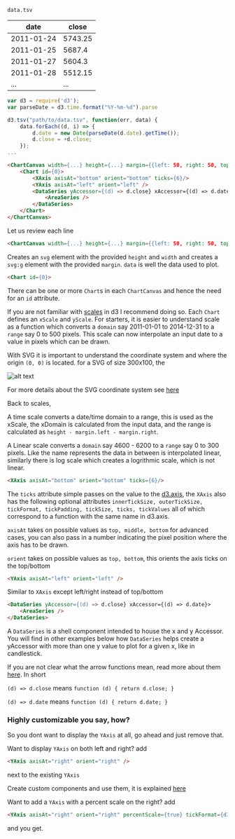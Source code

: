 
`data.tsv`

date       | close
---------- | -------
2011-01-24 | 5743.25
2011-01-25 | 5687.4
2011-01-27 | 5604.3
2011-01-28 | 5512.15
... | ...


```js
var d3 = require('d3');
var parseDate = d3.time.format("%Y-%m-%d").parse

d3.tsv("path/to/data.tsv", function(err, data) {
	data.forEach((d, i) => {
		d.date = new Date(parseDate(d.date).getTime());
		d.close = +d.close;
	});
...
```


```html
<ChartCanvas width={...} height={...} margin={{left: 50, right: 50, top:10, bottom: 30}} data={data}>
	<Chart id={0}>
		<XAxis axisAt="bottom" orient="bottom" ticks={6}/>
		<YAxis axisAt="left" orient="left" />
		<DataSeries yAccessor={(d) => d.close} xAccessor={(d) => d.date}>
			<AreaSeries />
		</DataSeries>
	</Chart>
</ChartCanvas>
```

Let us review each line

```html
<ChartCanvas width={...} height={...} margin={{left: 50, right: 50, top:10, bottom: 30}} data={data}>
```

Creates an `svg` element with the provided `height` and `width` and creates a `svg:g` element with the provided `margin`. `data` is well the data used to plot.

```html
<Chart id={0}>
```

There can be one or more `Chart`s in each `ChartCanvas` and hence the need for an `id` attribute.

If you are not familiar with [scales](https://github.com/mbostock/d3/wiki/Scales) in d3 I recommend doing so. Each `Chart` defines an `xScale` and `yScale`. For starters, it is easier to understand scale as a function which converts a `domain` say 2011-01-01 to 2014-12-31 to a `range` say 0 to 500 pixels. This scale can now interpolate an input date to a value in pixels which can be drawn.

With SVG it is important to understand the coordinate system and where the origin `(0, 0)` is located. for a SVG of size 300x100, the 

![alt text](http://www.w3.org/TR/SVG/images/coords/InitialCoords.png "Logo Title Text 1")

For more details about the SVG coordinate system see [here](http://www.w3.org/TR/SVG/coords.html)

Back to scales,

A time scale converts a date/time domain to a range, this is used as the xScale, the xDomain is calculated from the input data, and the range is calculated as `height - margin.left - margin.right`.

A Linear scale converts a `domain` say 4600 - 6200 to a `range` say 0 to 300 pixels. Like the name represents the data in between is interpolated linear, similarly there is log scale which creates a logrithmic scale, which is not linear.

```html
<XAxis axisAt="bottom" orient="bottom" ticks={6}/>
```
The `ticks` attribute simple passes on the value to the [d3.axis](https://github.com/mbostock/d3/wiki/SVG-Axes#ticks), the `XAxis` also has the following optional attributes `innerTickSize, outerTickSize, tickFormat, tickPadding, tickSize, ticks, tickValues` all of which correspond to a function with the same name in d3.axis.

`axisAt` takes on possible values as `top, middle, bottom` for advanced cases, you can also pass in a number indicating the pixel position where the axis has to be drawn.

`orient` takes on possible values as `top, bottom`, this orients the axis ticks on the top/bottom


```html
<YAxis axisAt="left" orient="left" />
```
Similar to `XAxis` except left/right instead of top/bottom


```html
<DataSeries yAccessor={(d) => d.close} xAccessor={(d) => d.date}>
    <AreaSeries />
</DataSeries>
```

A `DataSeries` is a shell component intended to house the x and y Accessor. You will find in other examples below how `DataSeries` helps create a yAccessor with more than one y  value to plot for a given x, like in candlestick.

If you are not clear what the arrow functions mean, read more about them [here](https://developer.mozilla.org/en-US/docs/Web/JavaScript/Reference/Functions/Arrow_functions). In short

`(d) => d.close` means `function (d) { return d.close; }`

`(d) => d.date` means `function (d) { return d.date; }`

### Highly customizable you say, how?

So you dont want to display the `YAxis` at all, go ahead and just remove that.

Want to display `YAxis` on both left and right? add 
```html
<YAxis axisAt="right" orient="right" />
```
next to the existing `YAxis`

Create custom components and use them, it is explained [here](http://add.link.here)

Want to add a `YAxis` with a percent scale on the right? add
```html
<YAxis axisAt="right" orient="right" percentScale={true} tickFormat={d3.format(".0%")}/>
```
and you get.
